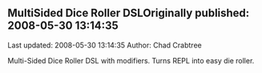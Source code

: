 ## MultiSided Dice Roller DSLOriginally published: 2008-05-30 13:14:35 
Last updated: 2008-05-30 13:14:35 
Author: Chad Crabtree 
 
Multi-Sided Dice Roller DSL with modifiers.  Turns REPL into easy die roller.